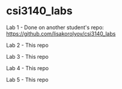 # csi3140_labs

Lab 1 - Done on another student's repo: https://github.com/lisakorolyov/csi3140_labs

Lab 2 - This repo

Lab 3 - This repo

Lab 4 - This repo

Lab 5 - This repo
